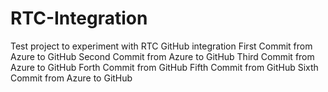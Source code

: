 # RTC-Integration
Test project to experiment with RTC GitHub integration
First Commit from Azure to GitHub
Second Commit from Azure to GitHub
Third Commit from Azure to GitHub
Forth Commit from GitHub
Fifth Commit from GitHub
Sixth Commit from Azure to GitHub